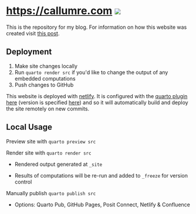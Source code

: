 #  https://callumre.com ![](https://api.netlify.com/api/v1/badges/4bb0de62-4d8e-49a8-8f24-f4cafe52a70a/deploy-status)

This is the repository for my blog. For information on how this website was created visit [this post](https://callumre.com/posts/2024-01-14_how-i-made-this/2024-01-14_how-i-made-it/).

## Deployment

1. Make site changes locally
2. Run `quarto render src` if you'd like to change the output of any embedded computations
3. Push changes to GitHub

This website is deployed with [netlify](https://www.netlify.com/). It is configured with the [quarto plugin](https://github.com/quarto-dev/netlify-plugin-quarto?tab=readme-ov-file) [here](netifly.toml) (version is specified [here](package.json#L3)) and so it will automatically build and deploy the site remotely on new commits.

## Local Usage

Preview site with `quarto preview src`

Render site with `quarto render src`

- Rendered output generated at `_site`

- Results of computations will be re-run and added to `_freeze` for version control

Manually publish `quarto publish src`

- Options: Quarto Pub, GitHub Pages, Posit Connect, Netlify & Confluence  
